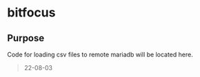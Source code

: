 # bitfocus
## Purpose
Code for loading csv files to remote mariadb  will be located here.  
>22-08-03
